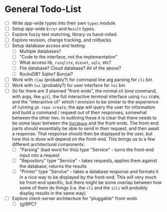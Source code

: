<!--
 Copyright (c) 2022 Tony Barbitta
 
 This Source Code Form is subject to the terms of the Mozilla Public
 License, v. 2.0. If a copy of the MPL was not distributed with this
 file, You can obtain one at http://mozilla.org/MPL/2.0/.
-->

# General Todo-List

- [ ] Write app-wide types into their own `types` module.
- [ ] Setup app-wide `Error` and `Result` types.
- [ ] Explore fuzzy text matching, library vs hand-rolled.
- [ ] Explore revision, change tracking, and rollbacks.
- [ ] Setup database access and testing.
    - [ ] Multiple databases?
    - [ ] "Code to the interface, not the implementation"
    - [ ] What access lib, `rusqlite`, `diesel`, `sqlx`, etc?
    - [ ] File database? Cloud database? All of the above?
    - [ ] RocksDB? Sqlite? Bonzai?
- [ ] Work with `clap` (probably?) for command line arg parsing for `cli` bin
- [ ] Work with `tui` (probably?) for user interface for `tui` bin
- [ ] So far there are 3 planned "front-ends", the normal cli (one command, with args, like `git`), the full interactive terminal interface using `tui` crate, and the "interactive cli" which I envision to be similar to the experience of running `gh repo create`, the app will query the user for information and build a command / request out of their responses, somewhat between the other two. In outlining these it is clear that there needs to be some layer between the [`Database`](./src/db/file.rs) and the front-ends. The front-end parts should essentially be able to send in their request, and then await a response. That response should then be displayed to the user, but how this is done will depend on the front-end. This brings us to a few different architectural components:
    - [ ] "Parsing" (bad word for this) type "Service" - turns the front-end input into a request
    - [ ] "Repository" type "Service" - takes requests, applies them against the database, returns the results
    - [ ] "Printer" type "Service" - takes a database response and formats it in a nice way to be displayed by the front-end. This will very much be front-end specific, but there might be some overlap between how some of them do things (i.e. the `cli` and the `icli` will probably display results in the same way)
- [ ] Explore client-server architecture for "pluggable" front-ends
    - [ ] (g)RPC?